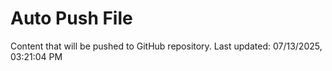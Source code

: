 # Auto Push File

Content that will be pushed to GitHub repository.
Last updated: 07/13/2025, 03:21:04 PM